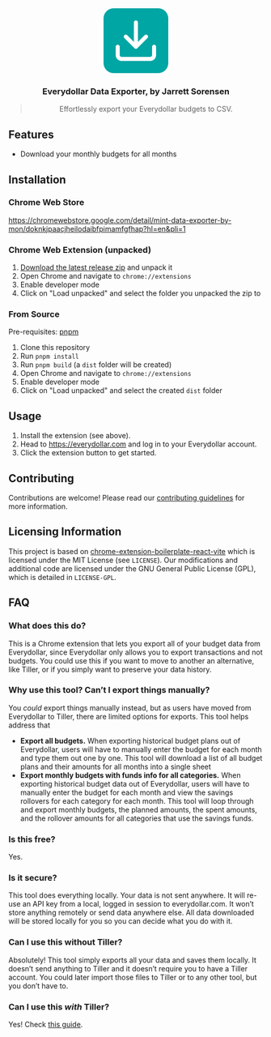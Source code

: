 
<div align="center">
<img src="public/icon-128.png" alt="logo"/>

<h3>Everydollar Data Exporter, by Jarrett Sorensen</h3>

> Effortlessly export your Everydollar budgets to CSV.

<!-- ![](https://img.shields.io/github/actions/workflow/status/monarchmoney/mint-export-extension/test.yml)
![](https://img.shields.io/badge/React-61DAFB?style=flat-square&logo=react&logoColor=black)
![](https://img.shields.io/badge/Typescript-3178C6?style=flat-square&logo=typescript&logoColor=white)
![](https://badges.aleen42.com/src/vitejs.svg)

<div align="center">
<img src=".github/img/banner.png" width="80%" alt="screenshot of the extension" />
</div> -->


</div>

## Features
* Download your monthly budgets for all months

## Installation

### Chrome Web Store
https://chromewebstore.google.com/detail/mint-data-exporter-by-mon/doknkjpaacjheilodaibfpimamfgfhap?hl=en&pli=1

### Chrome Web Extension (unpacked)
1. [Download the latest release zip](https://github.com/JetUni/everydollar-export-extension/releases/latest/download/chrome-extension.zip) and unpack it
2. Open Chrome and navigate to `chrome://extensions`
3. Enable developer mode
4. Click on "Load unpacked" and select the folder you unpacked the zip to

### From Source

Pre-requisites: [pnpm](https://pnpm.io/)

1. Clone this repository
2. Run `pnpm install`
3. Run `pnpm build` (a `dist` folder will be created)
4. Open Chrome and navigate to `chrome://extensions`
5. Enable developer mode
6. Click on "Load unpacked" and select the created `dist` folder

## Usage

1. Install the extension (see above).
2. Head to https://everydollar.com and log in to your Everydollar account.
3. Click the extension button to get started.

## Contributing
Contributions are welcome! Please read our [contributing guidelines](CONTRIBUTING.md) for more information.

## Licensing Information
This project is based on [chrome-extension-boilerplate-react-vite](https://github.com/Jonghakseo/chrome-extension-boilerplate-react-vite) which is licensed under the MIT License (see `LICENSE`). Our modifications and additional code are licensed under the GNU General Public License (GPL), which is detailed in `LICENSE-GPL`.

## FAQ

### What does this do?
This is a Chrome extension that lets you export all of your budget data from Everydollar, since Everydollar only allows you to export transactions and not budgets. You could use this if you want to move to another an alternative, like Tiller, or if you simply want to preserve your data history.

### Why use this tool? Can’t I export things manually?

You *could* export things manually instead, but as users have moved from Everydollar to Tiller, there are limited options for exports. This tool helps address that

- **Export all budgets.** When exporting historical budget plans out of Everydollar, users will have to manually enter the budget for each month and type them out one by one. This tool will download a list of all budget plans and their amounts for all months into a single sheet
- **Export monthly budgets with funds info for all categories.** When exporting historical budget data out of Everydollar, users will have to manually enter the budget for each month and view the savings rollovers for each category for each month. This tool will loop through and export monthly budgets, the planned amounts, the spent amounts, and the rollover amounts for all categories that use the savings funds.

### Is this free?
Yes.

### Is it secure?
This tool does everything locally. Your data is not sent anywhere. It will re-use an API key from a local, logged in session to everydollar.com. It won’t store anything remotely or send data anywhere else. All data downloaded will be stored locally for you so you can decide what you do with it.

### Can I use this without Tiller?
Absolutely! This tool simply exports all your data and saves them locally. It doesn’t send anything to Tiller and it doesn’t require you to have a Tiller account. You could later import those files to Tiller or to any other tool, but you don’t have to.

### Can I use this _with_ Tiller?
Yes! Check [this guide](https://community.tillerhq.com/).
